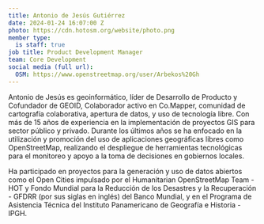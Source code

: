 ```yaml
---
title: Antonio de Jesús Gutiérrez
date: 2024-01-24 16:07:00 Z
photo: https://cdn.hotosm.org/website/photo.png
member type:
  is staff: true
job title: Product Development Manager
team: Core Development
social media (full url):
  OSM: https://www.openstreetmap.org/user/Arbekos%20Gh
---
```


Antonio de Jesús es geoinformático, líder de Desarrollo de Producto y Cofundador de GEOID, Colaborador activo en Co.Mapper, comunidad de cartografía colaborativa, apertura de datos, y uso de tecnología libre. Con más de 15 años de experiencia en la implementación de proyectos GIS para sector público y privado. Durante los últimos años se ha enfocado en la utilización y promoción del uso de aplicaciones geográficas libres como OpenStreetMap, realizando el despliegue de herramientas tecnológicas para el monitoreo y apoyo a la toma de decisiones en gobiernos locales.

Ha participado en proyectos para la generación y uso de datos abiertos como el Open Cities impulsado por el Humanitarian OpenStreetMap Team - HOT y  Fondo Mundial para la Reducción de los Desastres y la Recuperación - GFDRR (por sus siglas en inglés) del Banco Mundial, y en el Programa de Asistencia Técnica del Instituto Panamericano de Geografía e Historia - IPGH.

